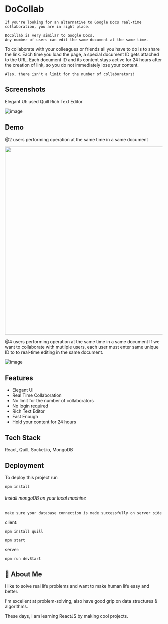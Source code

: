 
# DoCollab

```If you're looking for an alternative to Google Docs real-time collaboration, you are in right place.```

```
DoCollab is very similar to Google Docs.
Any number of users can edit the same document at the same time.
```

To collaborate with your colleagues or friends all you have to do is to share the link. Each time you load the page, a special document ID gets attached to the URL. Each document ID and its content stays active for 24 hours after the creation of link, so you do not immediately lose your content.

```Also, there isn't a limit for the number of collaborators!```

## Screenshots

Elegant UI: used Quill Rich Text Editor

![image](https://github.com/bhaskarbhakat/DoCollab/blob/master/images/Screenshot%20(63).png "Optional title")
  
## Demo

@2 users performing operation at the same time in a same document
<center><img src="https://github.com/bhaskarbhakat/DoCollab/blob/master/images/3000port.gif" height=600 width=600></center>

@4 users performing operation at the same time in a same document
 If we want to collaborate with mutilple users, each user must enter same unique ID to to real-time editing in the same document.
 
 ![image](https://github.com/bhaskarbhakat/DoCollab/blob/master/images/4connection.gif "Optional title")



  
## Features

- Elegant UI
- Real Time Collaboration
- No limit for the number of collaborators
- No login required
- Rich Text Editor
- Fast Enough
- Hold your content for 24 hours

  
  
## Tech Stack

React, Quill, Socket.io, MongoDB
  
## Deployment

To deploy this project run



```npm install```

######  Install mongoDB on your local machine
```make sure your database connection is made successfully on server side```


client:

```npm install quill```

```npm start```



server:

```npm run devStart```

  
## 🚀 About Me
I like to solve real life problems and want to make human life easy and better.

I'm excellent at problem-solving, also have good grip on data structures & algorithms.

These days, I am learning ReactJS by making cool projects.

  
